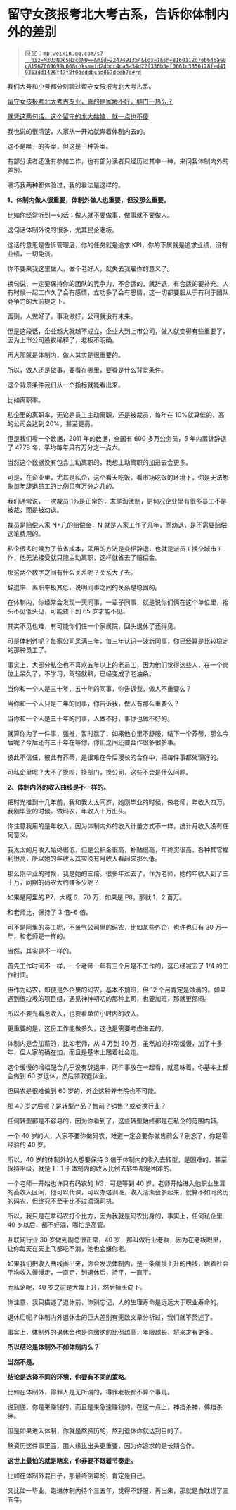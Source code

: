 # 留守女孩报考北大考古系，告诉你体制内外的差别

> 原文：[`mp.weixin.qq.com/s?__biz=MzU3NDc5Nzc0NQ==&mid=2247491354&idx=1&sn=8160112c7eb646ae0c81967069699c66&chksm=fd2dbdc4ca5a34d22f356b5ef0661c3856128fed419363dd1426f47f8f0deddbcad057dceb7e#rd`](http://mp.weixin.qq.com/s?__biz=MzU3NDc5Nzc0NQ==&mid=2247491354&idx=1&sn=8160112c7eb646ae0c81967069699c66&chksm=fd2dbdc4ca5a34d22f356b5ef0661c3856128fed419363dd1426f47f8f0deddbcad057dceb7e#rd)

我们大号和小号都分别聊过留守女孩报考北大考古系。

[留守女孩报考北大考古专业，真的是家境不好，脑门一热么？](https://mp.weixin.qq.com/s?__biz=MzU0MjYwNDU2Mw==&mid=2247491394&idx=2&sn=db6197a07a7fc5402914f843556ffaaa&chksm=fb19733ecc6efa28a7b04f61a013485a0a017283da2e2ab624370c6f969cf37a97b87778ede2&token=943231262&lang=zh_CN&scene=21#wechat_redirect)

[就凭这两句话，这个留守的北大姑娘，就一点也不傻](http://mp.weixin.qq.com/s?__biz=MzU3NDc5Nzc0NQ==&mid=2247491257&idx=2&sn=682725079ef6e7370d86d2b78abf7c02&chksm=fd2dbc67ca5a35719c5a19159bf0301c2a2b275e4b83aaff71481e9fb6e5e0e6571fcb5c620a&scene=21#wechat_redirect)

我也说的很清楚，人家从一开始就奔着体制内去的。 

这不是唯一的答案，但这是一种答案。 

有部分读者还没有参加工作，也有部分读者只经历过其中一种，来问我体制内外的差别。

凑巧我两种都体验过，我的看法是这样的。

**1、体制内做人很重要，体制外做人也重要，但没那么重要。** 

比如你经常听到一句话：做人就不要做事，做事就不要做人。 

这句话体制外说的很多，尤其民企老板。

这话的意思是告诉管理层，你的任务就是追求 KPI，你的下属就是追求业绩，没有业绩，一切免谈。 

你不要来我这里做人，做个老好人，就失去我雇你的意义了。

换句说，一定要保持你的团队的竞争力，不合适的，就辞退，有合适的要补充。人有时候一起工作久了会有感情，立功多了会有恩情，这一切都要服从于有利于团队竞争力的大前提之下。

否则，人做好了，事没做好，公司就没有未来。

但是这段话，企业越大就越不成立，企业大到上市公司，做人就变得有些重要了，因为上市公司股权稀释了，老板不明确。

再大那就是体制内，做人其实是很重要的。

所以，做人还是做事，要看在哪里，要看是什么背景条件。

这个背景条件我们从一个指标就能看出来。

比如离职率。

私企里的离职率，无论是员工主动离职，还是被裁员，每年在 10%就算低的，高的公司会达到 20%，甚至更高。

但是我们看一个数据，2011 年的数据，全国有 600 多万公务员，5 年内累计辞退了 4778 名，平均每年只有万分之一点六。 

当然这个数据没有包含主动离职的，我想主动离职的加进去会更多。 

可是，在企业里，尤其是私企，这个看天吃饭，看市场吃饭的环境下，你是无法想象每年辞退员工的比例只有万分之几的。 

我们通常说，一次裁员 1%是正常的，末尾淘汰制，更何况企业里有很多员工不是被裁，而是被劝退。 

裁员是赔偿人家 N+几的赔偿金，N 就是人家工作了几年，而劝退，是不需要赔偿这笔费用的。

私企很多时候为了节省成本，采用的方法是变相辞退，也就是派员工换个城市工作，他无法接受就只能主动离职，这样就省去了赔偿金。

那这两个数字之间有什么关系呢？关系大了去。 

辞退率、离职率极其低，说明同事之间的关系是稳固的。

在体制内，你经常会发现一天同事，一辈子同事，就是说你们俩在这个单位里，抬头不见低头见，可能要干到 65 岁才能不见。

其实不见也难，有可能你们住一个家属院，回头退休了还得见。

可是体制外呢？每家公司呆满三年，每三年认识一波新同事，你已经算是比较稳定的那种员工了。 

事实上，大部分私企也不喜欢五年以上的老员工，因为他们觉得这些人，在一个岗位上呆久了，不学习，驾轻就熟，已经变成了老油条。 

当你和一个人是三十年，五十年的同事，你告诉我，做人不重要么？ 

当你和一个人只是三年的同事，你告诉我，做人有那么重要么？ 

当你和一个人是三十年的同事，人做不好，事你也做不好的。

就算你为了一件事，强推，暂时赢了，如果他心里不舒服，结下一个芥蒂，那么今后呢？今后还有三十年在等你，你们之间还要合作很多很多事。

彼此不信任，彼此有芥蒂，是很难在今后漫长的合作中，把每件事都处理好的。

可私企里呢？大不了换呗，换部门，换公司，这些不会是什么问题。 

**2、体制内外的收入曲线是不一样的。**

把时光推到十几年前，我和我太太同岁，她刚毕业的时候，做老师，年收入四万，我刚毕业的时候，做码农，年收入十万出头。

你注意我用的是年收入，因为体制内外的收入计量方式不一样，统计月收入没有任何意义。 

我太太的月收入始终很低，但是公积金很高，补贴很高，年终奖很高，各种其它福利很高，所以她的年收入其实没有月收入看起来那么低。

那么刚毕业的时候，我是她的三倍。很多年过去了，作为老师，她的年收入到了三十万，同期的码农大约赚多少呢？ 

如果是阿里的 P7，大概 6，70 万，如果是 P8，那就 1，2 百万。

和老师比，保持了 3 倍~6 倍。

可不是阿里的员工呢，不景气公司里的码农，比如某些外企，也许也只有 30 万一年，和老师是一样的。

当然，其实是不一样的。 

首先工作时间不一样，一个老师一年有三个月是不工作的，这已经减去了 1/4 的工作时间。 

但作为码农，即便是外企里的码农，基本不加班，但 12 个月肯定是做满的。如果遇到很垃圾的项目组，遇见神神叨叨的那种上司，也要加班，那就更郁闷。

所以不要光看总收入，也要看单位小时内的收入。 

更重要的是，这份工作能做多久，这也是需要考虑进去的。 

体制内是会加薪的，比如老师，从 4 万到 30 万，虽然加的非常缓慢，加了十多年，但人家的确在加，而且是基本上跟着社会走。

这个缓慢的增幅配合几乎没有辞退率，两件事放在一起看，就意味着，你基本上都会做到 60 岁退休，然后领取退休金。

但码农是很难做到 60 岁的，外企这种养老院也不可能。

那 40 岁之后呢？是转型产品？售前？销售？或者换行业？ 

任何转型都是不容易的，因为你看到了，这些转型始终都是在私企的范围内转。 

一个 40 岁的人，人家不要你做码农，难道一定会要你做售前么？别忘了，你是零经验的 40 岁。

所以，40 岁的体制外的人想要保持 3 倍于体制内的收入去转型，是困难的，甚至保持平级，就是 1：1 于体制内的收入比例去转型都是困难的。 

一个老师一开始也许只有码农的 1/3，可是等到 40 岁，老师开始进入他职业生涯的高收入区间，他可以代课，可以办培训班，收入渐渐会多起来，就算不如同资历的码农，但终究不至于比不过滴滴司机。 

所以，我只是在拿码农打个比方，因为我就是码农出身的，事实上，任何私企里 40 岁以后，都不好混，哪怕是高管。 

互联网行业 30 岁做到副总很正常，40 岁，那叫做行业老兵，因为在老板眼里，让你每天在天上飞都吃不消，他也会嫌你老。 

如果我们把收入曲线画出来，你会发现体制内，是一条缓慢上升的曲线，跟着社会平均收入慢慢走，一直走，到退休后，持平，一直平。 

而私企呢，40 岁之前是大幅上升，然后掉头向下。 

你注意，我只描述了退休前，你别忘记，人的生理寿命是远远大于职业寿命的。

退休后呢？体制内外退休金的巨大差别有无数文章分析过，我们就不赘述了。 

事实上，体制外的退休金也是你缴纳的比例越高，年限越长，将来才有更多。

**所以结论是体制外不如体制内么？**

**当然不是。**

**结论是选择不同的环境，你要有不同的策略。**

比如在体制外，得罪人是无所谓的，得罪老板都不算个事儿。

说到底，你是来赚钱的，而且是来急速赚钱的，在这一点上，神挡杀神，佛挡杀佛。 

但是如果进入体制，你就是熬资历的，熬到退休你就达到目的了。

熬资历这件事里面，围人缘比出头更重要，因为你追求的是长期合作。

**这世上最怕的就是瞎来，你非要不跟着节奏走。**

比如在体制外混日子，那最终倒霉的，肯定是自己。

又比如一毕业，跑进体制内待个三五年，觉得不舒服，再出来，那就是白耽误了三五年。